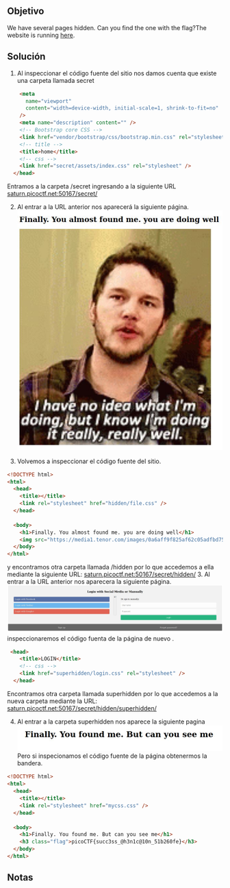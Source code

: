 ## Objetivo
We have several pages hidden. Can you find the one with the flag?The website is running [here](http://saturn.picoctf.net:50167/).

## Solución
1. Al inspeccionar el código fuente del sitio nos damos cuenta que existe una carpeta llamada secret
``` html
    <meta
      name="viewport"
      content="width=device-width, initial-scale=1, shrink-to-fit=no"
    />
    <meta name="description" content="" />
    <!-- Bootstrap core CSS -->
    <link href="vendor/bootstrap/css/bootstrap.min.css" rel="stylesheet" />
    <!-- title -->
    <title>home</title>
    <!-- css -->
    <link href="secret/assets/index.css" rel="stylesheet" />
  </head>
```
Entramos a la carpeta /secret ingresando a la siguiente URL [saturn.picoctf.net:50167/secret/](http://saturn.picoctf.net:50167/secret/)

2. Al entrar a la  URL anterior nos aparecerá la siguiente página. ![img16.jpg](../../imgRes/img16.jpg)



3. Volvemos a inspeccionar el código fuente del sitio.
``` html
<!DOCTYPE html>
<html>
  <head>
    <title></title>
    <link rel="stylesheet" href="hidden/file.css" />
  </head>

  <body>
    <h1>Finally. You almost found me. you are doing well</h1>
    <img src="https://media1.tenor.com/images/0a6aff9f825af62c05adfbd75039cc7b/tenor.gif?itemid=4648337" alt="Something Like That GIF - Andy Parksandrecreation Wtf GIFs" style="max-width: 833px; background-color: rgb(151, 121, 85);" width="833" height="937.125">
  </body>
</html>
```
 y encontramos otra carpeta llamada /hidden por lo que accedemos a ella mediante la siguiente URL: [saturn.picoctf.net:50167/secret/hidden/](http://saturn.picoctf.net:50167/secret/hidden/)
3. Al entrar a la URL anterior nos aparecera la siguiente página.
![IMG17.jpg](../../imgRes/IMG17.jpg)
 inspeccionaremos el código fuenta de la página de nuevo .
``` html
 <head>
    <title>LOGIN</title>
    <!-- css -->
    <link href="superhidden/login.css" rel="stylesheet" />
  </head>
```
Encontramos otra carpeta llamada superhidden por lo que accedemos a la nueva carpeta mediante la URL: [saturn.picoctf.net:50167/secret/hidden/superhidden/](http://saturn.picoctf.net:50167/secret/hidden/superhidden/)

4. Al entrar a la carpeta superhidden nos aparece la siguiente pagina
![img18.jpg](../../imgRes/img18.jpg)
Pero si inspecionamos el código fuente de la página obtenermos la bandera.
``` html
<!DOCTYPE html>
<html>
  <head>
    <title></title>
    <link rel="stylesheet" href="mycss.css" />
  </head>

  <body>
    <h1>Finally. You found me. But can you see me</h1>
    <h3 class="flag">picoCTF{succ3ss_@h3n1c@10n_51b260fe}</h3>
  </body>
</html>
```

## Notas